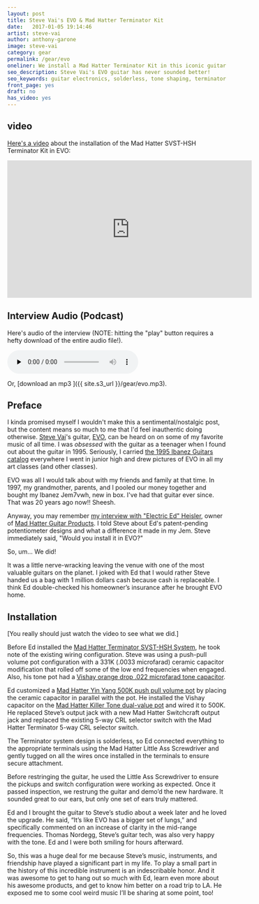 ```yaml
---
layout: post
title: Steve Vai's EVO & Mad Hatter Terminator Kit
date:   2017-01-05 19:14:46
artist: steve-vai
author: anthony-garone
image: steve-vai
category: gear
permalink: /gear/evo
oneliner: We install a Mad Hatter Terminator Kit in this iconic guitar.
seo_description: Steve Vai's EVO guitar has never sounded better!
seo_keywords: guitar electronics, solderless, tone shaping, terminator system, dual value pot, dual value potentiometer, steve vai, evo
front_page: yes
draft: no
has_video: yes
---
```


## video

[Here's a video](https://www.youtube.com/watch?v=LETPKHwA7AY) about the installation of the Mad Hatter SVST-HSH Terminator Kit in EVO:

<div class="video-wrapper"><iframe width="560" height="315" src="https://www.youtube.com/embed/LETPKHwA7AY?rel=0" frameborder="0" allowfullscreen></iframe></div>

## Interview Audio (Podcast)

Here's audio of the interview (NOTE: hitting the "play" button requires a hefty download of the entire audio file!).

<p><audio src="{{ site.s3_url }}/gear/evo.mp3" controls preload="none" /></p>

Or, [download an mp3&nbsp;<i class="non-mwm fa fa-external-link-square"></i>]({{ site.s3_url }}/gear/evo.mp3).

## Preface

I kinda promised myself I wouldn't make this a sentimental/nostalgic post, but the content means so much to me that I'd feel inauthentic doing otherwise. [Steve Vai](/interview/steve-vai)'s guitar, [EVO](https://en.wikipedia.org/wiki/Evo_(guitar)), can be heard on on some of my favorite music of all time. I was *obsessed* with the guitar as a teenager when I found out about the guitar in 1995. Seriously, I carried [the 1995 Ibanez Guitars catalog](http://ibanezrules.com/catalogs/us/1995/index.htm) everywhere I went in junior high and drew pictures of EVO in all my art classes (and other classes).

EVO was all I would talk about with my friends and family at that time. In 1997, my grandmother, parents, and I pooled our money together and bought my Ibanez Jem7vwh, new in box. I've had that guitar ever since. That was 20 years ago now!! Sheesh.

Anyway, you may remember [my interview with "Electric Ed" Heisler](/gear/mad-hatter), owner of [Mad Hatter Guitar Products](http://madhatterguitarproducts.com). I told Steve about Ed's patent-pending potentiometer designs and what a difference it made in my Jem. Steve immediately said, "Would you install it in EVO?"

So, um... We did!

It was a little nerve-wracking leaving the venue with one of the most valuable guitars on the planet. I joked with Ed that I would rather Steve handed us a bag with 1 million dollars cash because cash is replaceable. I think Ed double-checked his homeowner’s insurance after he brought EVO home.

## Installation

[You really should just watch the video to see what we did.]

Before Ed installed the [Mad Hatter Terminator SVST-HSH System](https://madhatterguitarproducts.com/collections/terminator-single-volume-kits/products/copy-of-single-volume-single-tone-complete-kit-with-a-5-way-selector-switch-for-humbucker-single-humbucker-svst-hsh), he took note of the existing wiring configuration. Steve was using a push-pull volume pot configuration with a 331K (.0033 microfarad) ceramic capacitor modification that rolled off some of the low end frequencies when engaged. Also, his tone pot had a [Vishay orange drop .022 microfarad tone capacitor](http://www.guitarelectronics.com/product/TCO033/Orange-Drop-022-Microfarad-Tone-Capacitors-for-Guitar-Bass.html).

Ed customized a [Mad Hatter Yin Yang 500K push pull volume pot](https://madhatterguitarproducts.com/pages/yin-yang-push-pull-pot-mods) by placing the ceramic capacitor in parallel with the pot. He installed the Vishay capacitor on the [Mad Hatter Killer Tone dual-value pot](https://madhatterguitarproducts.com/products/mad-hatter-universal-cts-dual-value-potentiometer-with-stss-tone-lead) and wired it to 500K. He replaced Steve’s output jack with a new Mad Hatter Switchcraft output jack and replaced the existing 5-way CRL selector switch with the Mad Hatter Terminator 5-way CRL selector switch.

The Terminator system design is solderless, so Ed connected everything to the appropriate terminals using the Mad Hatter Little Ass Screwdriver and gently tugged on all the wires once installed in the terminals to ensure secure attachment.

Before restringing the guitar, he used the Little Ass Screwdriver to ensure the pickups and switch configuration were working as expected. Once it passed inspection, we restrung the guitar and demo’d the new hardware. It sounded great to our ears, but only one set of ears truly mattered.

Ed and I brought the guitar to Steve’s studio about a week later and he loved the upgrade. He said, “It’s like EVO has a bigger set of lungs,” and specifically commented on an increase of clarity in the mid-range frequencies. Thomas Nordegg, Steve’s guitar tech, was also very happy with the tone. Ed and I were both smiling for hours afterward.

So, this was a huge deal for me because Steve’s music, instruments, and friendship have played a significant part in my life. To play a small part in the history of this incredible instrument is an indescribable honor. And it was awesome to get to hang out so much with Ed, learn even more about his awesome products, and get to know him better on a road trip to LA. He exposed me to some cool weird music I’ll be sharing at some point, too!
